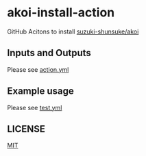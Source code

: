 # akoi-install-action

GitHub Acitons to install [suzuki-shunsuke/akoi](https://github.com/suzuki-shunsuke/akoi)

## Inputs and Outputs

Please see [action.yml](action.yml)

## Example usage

Please see [test.yml](.github/workflows/test.yml)

## LICENSE

[MIT](LICENSE)
